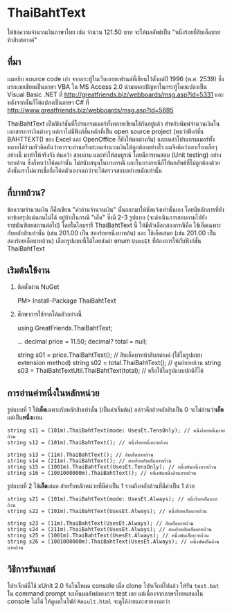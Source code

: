# ThaiBahtText
ให้ข้อความจำนวนเงินภาษาไทย เช่น จำนวน 121.50 บาท จะให้ผลลัพธ์เป็น "หนึ่งร้อยยี่สิบเอ็ดบาทห้าสิบสตางค์"


## ที่มา
ผมหยิบ source code เก่า จากกระทู้ในเว็บเกรทเฟรนด์ที่เขียนไว้ตั้งแต่ปี 1996 (พ.ศ. 2539) ซึ่งแรกเลยเขียนเป็นภาษา VBA ใน MS Access 2.0
นำมาตอบปัญหาในกระทู้โดยแปลงเป็น Visual Basic .NET ที่ http://greatfriends.biz/webboards/msg.asp?id=5331
และหลังจากนั้นก็ได้แปลงเป็นภาษา C# ที่ http://www.greatfriends.biz/webboards/msg.asp?id=5695

ThaiBahtText เป็นฟังก์ชั่นที่โปรแกรมเมอร์ทั้งหลายเขียนใช้กันอยู่แล้ว สำหรับพิมพ์จำนวนเงินในเอกสารการเงินต่างๆ 
แต่เราไม่มีฟังก์ชั่นหลักที่เป็น open source project (พบว่าฟังก์ชั่น BAHTTEXT() ของ Excel และ OpenOffice ก็ยังให้ผลต่างกัน)
และเหล่าโปรแกรมเมอร์ทั้งหลายได้ร่วมหัวคิดกันว่าควรจะอ่านหรือสะกดจำนวนเงินให้ถูกต้องอย่างไร ผมจึงคิดว่าเอาเรื่องเล็กๆ อย่างนี้
มาทำให้จริงจัง ค้นคว้า สอบถาม และทำให้สมบูรณ์ โดยมีการทดสอบ (Unit testing) อย่างรอบด้าน ซึ่งก็พบว่าโค้ดเก่านั้น
ไม่สนับสนุนในบางกรณี และในบางกรณีก็ให้ผลลัพธ์ที่ไม่ถูกต้องด้วย ดังนั้นเราไม่ควรเชื่อถือโค้ดตัวเองจนกว่าจะได้ตรวจสอบอย่างหนักเท่านั้น

## กี่บาทถ้วน?
ข้อความจำนวนเงิน ก็คือเขียน "คำอ่านจำนวนเงิน" นั้นออกมาให้ชัดแจ้งเท่านั้นเอง โดยมีหลักการที่ยังหาข้อสรุปแน่นอนไม่ได้
อยู่บ้างในกรณี "เอ็ด" ซึ่งมี 2-3 รูปแบบ (จะดำเนินการสอบถามไปยังราชบัณฑิตยสถานต่อไป) โดยในไลบรารี ThaiBahtText นี้
ให้มีตัวเลือกสองกรณีคือ ใช้เอ็ดเฉพาะกับหลักสิบเท่านั้น (เช่น 201.00 เป็น สองร้อยหนึ่งบาทถ้น) 
และ ใช้เอ็ดเสมอ (เช่น 201.00 เป็น สองร้อยเอ็ดบาทถ้วน) เลือกรูปแบบนี้ได้โดยส่งค่า enum `UsesEt` ที่ต้องการให้กับฟังก์ชั่น ThaiBahtText

## เริมต้นใช้งาน
1. ติดตั้งผ่าน NuGet

    PM> Install-Package ThaiBahtText
		

2. ศึกษาการใช้จากโค้ดตัวอย่างนี้

    using GreatFriends.ThaiBahtText;
    
    ...
    decimal price = 11.50;
    decimal? total = null;
    
    string s01 = price.ThaiBahtText(); // สิบเอ็ดบาทห้าสิบสตางค์ (ใช้ในรูปแบบ extension method)
    string s02 = total.ThaiBahtText(); // ศูนย์บาทถ้วน
    string s03 = ThaiBahtTextUtil.ThaiBahtText(total); // หรือใช้ในรูปแบบปกติก็ได้
		


## การอ่านค่าหนึ่งในหลักหน่วย
รูปแบบที่ 1 ใช้**เอ็ด**เฉพาะกับหลักสิบเท่านั้น (เป็นค่าเริ่มต้น) กล่าวคือถ้าหลักสิบเป็น 0 จะไม่อ่านว่า**เอ็ด**แต่เป็น**หนึ่ง**แทน

    string s11 = (101m).ThaiBahtText(mode: UsesEt.TensOnly); // หนึ่งร้อยหนึ่งบาทถ้วน
    string s12 = (101m).ThaiBahtText(); // หนึ่งร้อยหนึ่งบาทถ้วน

    string s13 = (11m).ThaiBahtText(); // สิบเอ็ดบาทถ้วน
    string s14 = (211m).ThaiBahtText(); // สองร้อยสิบเอ็ดบาทถ้วน
    string s15 = (1001m).ThaiBahtText(UsesEt.TensOnly); // หนึ่งพันหนึ่งบาทถ้วน
    string s16 = (1001000000m).ThaiBahtText(); // หนึ่งพันหนึ่งล้านบาทถ้วน
    
รูปแบบที่ 2 ใช้**เอ็ด**เสมอ สำหรับหลักหน่วยที่มีค่าเป็น 1 รวมถึงหลักล้านที่มีค่าเป็น 1 ด้วย

    string s21 = (101m).ThaiBahtText(mode: UsesEt.Always); // หนึ่งร้อยเอ็ดบาทถ้วน
    string s22 = (101m).ThaiBahtText(UsesEt.Always); // หนึ่งร้อยเอ็ดบาทถ้วน
    
    string s23 = (11m).ThaiBahtText(UsesEt.Always); // สิบเอ็ดบาทถ้วน
    string s24 = (211m).ThaiBahtText(UsesEt.Always); // สองร้อยสิบเอ็ดบาทถ้วน
    string s25 = (1001m).ThaiBahtText(UsesEt.Always); // หนึ่งพันเอ็ดบาทถ้วน
    string s26 = (1001000000m).ThaiBahtText(UsesEt.Always); // หนึ่งพันเอ็ดล้านบาทถ้วน


## วิธีการรันเทสต์
โปรเจ็กต์นี้ใช้ xUnit 2.0 รันในโหมด console เมื่อ clone โปรเจ็กต์ไปแล้ว ให้รัน `test.bat` ใน command prompt 
จะเห็นผลลัพธ์ของการ test เลย แต่เนื่องจากภาษาไทยแสดงใน console ไม่ได้ ให้ดูผลในไฟล์ `Result.html` จะดูได้ง่ายและสวยงามกว่า


